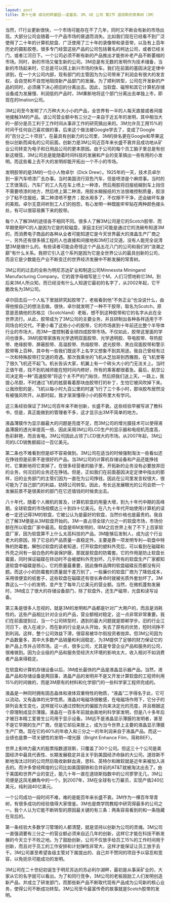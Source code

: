 ```yaml
---
layout: post
title: 第十七章 成功的转基因——诺基亚、3M、GE 公司 第2节 道琼斯的常青树（3M） 
---
```

当然，IT行业更新很快，一个市场可能存在不了几年，同时又不断会有新的市场出现。大部分公司会随着一个产品市场的衰退而消失。比如我们现在已经看不到广泛使用了二十年的计算机软盘、广泛使用了三十年的录像带和录音带，以及有上百年历史的摄影胶卷。很多专门经营这些产品的公司包括著名的柯达公司，或者已经关门，或者江河日下。一个公司必须不断有新的产品推出才能弥补老产品不断萎缩的市场。同时，新的市场又催生新的公司。3M总是有无数的发明作为技术储备，当新的市场起来时，它总是可以搭上新兴市场的快车。我们在前面的基因决定定律中讲到，在一个大公司内部，现有部门的主管因为为公司带来了利润会有很大的发言权，会自觉和不自觉地阻挠新产品部门的发展。为了顺利转型，公司在开发新的产品的同时，必须痛下决心把旧的分离出去。因此，当软盘、磁带和其它计算机存储设备成为发展慢、利润低的产品时，3M果断地将这个部门分离出去单独上市，即现在的Imation公司。

3M公司至今发明了六万种大大小小的产品，全世界有一半的人每天直接或者间接地接触3M的产品。该公司营业额中有三分之一来自于近五年的发明，其中相当大的一部分是员工利于工作时间从事非工作的研究搞出来的。3M允许员工用15%的时间干任何自己喜欢做的事，后来这个做法被Google学去了，变成了Google的“百分之二十项目”。在最具有创新力的公司里，3M的排名更在Google和苹果这些以创新而闻名的公司前面。创新力是3M公司近百年来长盛不衰并且成功地从矿业公司转变为电子和日用品公司的更本原因。由于公司的每个员工脑子里总是有创新这根弦，3M公司总是能随着时间科技的发展和产业的变革搞出一些有用的小发明。而这些看上去不大的发明却能开拓出一个不小的市场。

发明胶带的是3M的一位小人物卓尔（Dick Drew）。1925年的一天，技术员卓尔到一家汽车喷漆厂去办事。当时美国流行双色汽车，但是喷漆是个麻烦事。当时的工艺很落后，汽车厂的工人先在车上喷上一种漆，然后用胶将旧报纸糊到车上挡住不需要喷漆的地方，然后喷上第二种漆。用胶水糊报纸的方法很难控制质量，胶涂少了粘不住报纸，第二种漆喷不整齐；胶水用多了，不仅擦不干净，还会破坏车身的美观。卓尔无意间听到工人们的抱怨，有心发明一种既能牢牢贴在两种颜色接头处，有可以很容易撕下来的胶带。

每个人了解3M的途径各不相同不同。很多人了解3M公司是它的Scotch胶带、而早期使用PC的人是因为它是的软磁盘，家庭主妇们可能是通过它的洗碗布知道3M的，而消费电子商品的各种从业者可能知道它是今天世界最大的液晶生产厂商之一，另外还有很多搞工程的人也直接和间接地和3M打过交道。没有人能完全说清楚3M是做什么的。有些读者可能会奇怪这个产品五花八门的公司和我们的“浪潮之巅”有什么关系。我把它引入这个系列是因为它是全世界公认的最具创新的公司，而且它是少数能在产业不断变迁的世界经济发展中不断发展的常青树。

3M公司的过去的全称为明尼苏达矿业和制造公司Minnesota Miningand Manufacturing Company。它的首字母缩写是三个M，人们习惯地称它3M。到后来3M人所众知，而已经没有什么人知道它最初的名字了，从2002年起，它干脆改名为3M公司。

卓尔回去后一个人私下里就研究起胶带了，老板看到他“不务正业”也没说什么，由得他按自己的想法去做。很快，卓尔就发明了一种不干胶带，取名为Scotch，原意是恶搞他的苏格兰（Scotchland）老板，想不到这种胶带和它的名字从此在全世界流行。从此，胶带成为了3M公司的主要业务，并且研制出各种各样适用于不同场合的交代。不要小看了这些小小的胶带，它的市场直到十年前还比整个半导体行业的市场大，而3M一度控制着全球四成胶带市场。不仅如此，胶带这里面的学问也很多。3M的胶带家族有光学透明双面胶带、光学透明胶、导电胶带、导热胶带、绝缘胶带、屏蔽胶带、高温胶带、热熔胶带、遮光胶带、黑白双面胶带和警示胶带等上百种，其中有一些我们既说不上名字又想象不到其用途。我自己曾经有过一次和特殊胶带打交道的奇遇。那次我乘坐的飞机从芝加哥到西雅图，在飞机里等了很久飞机还不起飞。机长告诉大家，机翼上有一个砖头大小的门无法关上。当时正值午夜，找不到机械师能在短时间内修好，所有的乘客都很着急。最后，航空公司决定用一种“高速胶带”将这个关不严的门粘住，然后把我们送上天。一路上，我提心吊胆，不时通过飞机的舷窗看着那块由胶带打的补丁，生怕它被风吹掉下来。让我欣慰的是，飞机以每小时九百公里的时速飞行了三个多小时，那块胶布居然没有被强风吹开。从那时起，我才渐渐懂得小小的胶布里大有学问。

这三条经验保证了3M公司百年来不断创新，长盛不衰。这些经验早被写进了教科书，但是，真正能做到的管理者不多，这才显示出3M不简单的地方。

液晶薄膜作为显示器最大的问题是亮度不足，而3M公司的增光膜技术可以使得液晶薄膜的透光率提高一倍，因此采用3M公司LCD生产的显示器和电视机亮度高，色彩鲜艳，而且省电。3M公司因此占领了LCD很大的市场。从2007年起，3M公司的LCD销售额超过一百亿美元。

第二条也不难看到但是却不容易做到。3M公司在适当的时候强制淘汰一些看似还在挣钱但是前景不是很好的产品。当3M公司的计算机存储设备和产品还能挣钱时，它果断地将它卖掉了。在很多经营者的脑子里，开拓新的业务没有必要放弃旧的业务，何况旧的业务还在挣钱。但是，正如我们在前面基因决定定律中指出的那样，旧的业务部门的主管们因为一直在为公司挣钱，因此在公司里发言权很大，很可能为了自己部门的利益，妨碍公司转型。因此，有长远发展眼光的公司会把一个发展前景不是很美妙的部门在它还值钱的时候卖出去。

八十年代，随着个人微机的普及，计算机软盘的用量大增，到九十年代中期的高峰期，全球软盘的市场规模达三十到四十亿美元。在八九十年代开始使用计算机的读者一定还记得3M的软盘，它被公认为是最好的软盘，当然价格也是最贵的。我自己了解3M便是从3M软盘开始的。3M一直占领全球六分之一的软盘市场，市场份额在所以软盘厂家中最高。软盘是IBM发明的，IBM之后世界上有了不下上百家软盘厂家，因为软盘算不上什么太高科技的产品。3M能够后发制人，成为这个行业老大的原因，除了它总的产品质量一直稳定外，主要是靠一项发明专利—软盘中特殊的防霉套。解刨过软盘的读者知道，打开软盘的塑料外壳后，可以看到在磁碟和外壳之间有一层白色的布装保护膜，那就是软盘的防霉套。它的作用是防止软盘长霉菌，同时保证磁碟在转动时不会被塑料外壳划坏。几乎所有的软盘生产厂家都知道软盘中磁碟是核心，它的质量最重要，因此像样品牌的软盘磁碟反而都没有问题。而这小小的防霉套的质量就千差万别了，一些廉价的软盘厂商为了降低成本，采用很便宜的纸套子，这些软盘在磁碟还有很长寿命时就被劣质外套划坏了。3M靠这么一个小的发明，变产生了每年几亿美元的营业额。当然，在微机蓬勃发展时，3M成立了很大的存储设备部门，除了软盘外，还生产磁带，光盘和读写设备。

第三条是很多人忽视的，就是3M的发明和产品都是针对广大用户的，而且是消耗性的。这些产品相比针对企业的产品，营业额相对稳定，这一点非常非常重要。我们在前面提到过，当一个公司转型时，遇到的最大问题就是邯郸学步。旧的行业江河日下，收入在减少，而在新的行业是从头开始，失去了原有的优势，短时间挣不到利润。这样，整个公司效益下滑，很容易被华尔街投资者抛弃。但3M公司因为产品数量多，其中大多数产品销量和利润稳定，为3M提供了足够的财力保证它的新产品上市并占领市场。这一点，很多公司，尤其是专营企业产品和服务的公司，很难做到。因为企业级的产品和服务受经济大环境的影响太大，收入相对不如消费者产品来得稳定。

在软盘和计算机存储设备以后，3M成长最快的产品是液晶显示器产品。当然，液晶产品和存储设备是两回事，液晶产品的发明并不是又开发计算软盘的工程师利用15%的时间做的，而是3M原有的材料和化学部门的一些科学家工程师完成的。

液晶是一种同时拥有固态晶体和液体双重特性的物质，“液晶”二字得名于此，它可以流动，又有晶体的光学性质。液晶对电磁场很敏感，在电磁场作用下，它分子的排列会发生变化，这样就可以通过控制光的偏振方向来决定光的亮度，并且根据这个原理制成显示薄膜。液晶在一百多年前就由奥地利科学家发明，但是八十多年后才被日本精工爱普生公司用于显示设备。3M远不是液晶显示薄膜的发明者，甚至不是它早期的生产厂商，但是它却后来居上，成为当今世界上主要的液晶显示薄膜生产厂商。现在它的40%的年收入和三分之一的年利润来自于液晶产品。而这一业绩也是靠一项关键性的发明—增光膜（Bright Enhance Film，简称BEF）。

世界上影响力最大的股票指数道琼斯，只覆盖了30个公司。但这三十个公司是美国经济中最具代表性、长期发展稳定并且关乎到美国经济命脉的大公司。道琼斯不断地淘汰过时的公司然后吸收新鲜血液，思科、英特尔和微软就是近年来被加入进去的。而许多曾经辉煌的公司比如美国钢铁和合并前的AT&T就被淘汰出去了。由于美国和世界产业的变迁，能几十年一直在道琼斯指数中的公司寥寥无几，3M公司便是这凤毛麟角中的一个。到2007年，3M在全球有七万雇员，实现产值240亿美元，纯利润40亿美元。

一个公司成功一段时间不难，难的是能百年来长盛不衰。3M作为一棵百年常青树，有很多成功的经验值得大家借鉴。3M也是商学院教程中研究得最多的公司之一。我个人认为它能不断转型的原因最关键的有三条：两条容易看到的和一条隐藏在背后的。

第一条经验大多数学习管理的人都清楚，就是坚持以创新为公司的灵魂。3M公司一直强调要有三分之一的营业额必须来自近几年的创新，这样它才能在科技不断发展的今天立于不败之地。为了鼓励创新，公司不仅放手给员工15%的工作时间用于创新，而且对于员工的工作安排和计划弹性非常大，这样才能保证让员工放手去干。3M公司甚至希望各级主管对下属提出的、自己并不赞同的项目予以容忍和宽容，以免扼杀可能成功的发明。

3M公司在二十世纪初诞生于明尼苏达的苏必利尔湖畔，最初是从事采矿业的，大家从它的名字就可以看出。为了和同行竞争，3M公司的老板鼓励工人们发明创造新产品，并成立了研发部门，而那些新产品不断取代现有产品成为公司新的核心业务，使得公司不断成功转型。3M公司至今最富传奇的故事就是Scotch胶带的发明。

